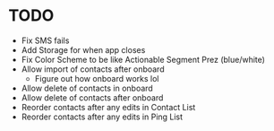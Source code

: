 # TODO

- Fix SMS fails
- Add Storage for when app closes
- Fix Color Scheme to be like Actionable Segment Prez (blue/white)
- Allow import of contacts after onboard
  - Figure out how onboard works lol
- Allow delete of contacts in onboard
- Allow delete of contacts after onboard
- Reorder contacts after any edits in Contact List
- Reorder contacts after any edits in Ping List
